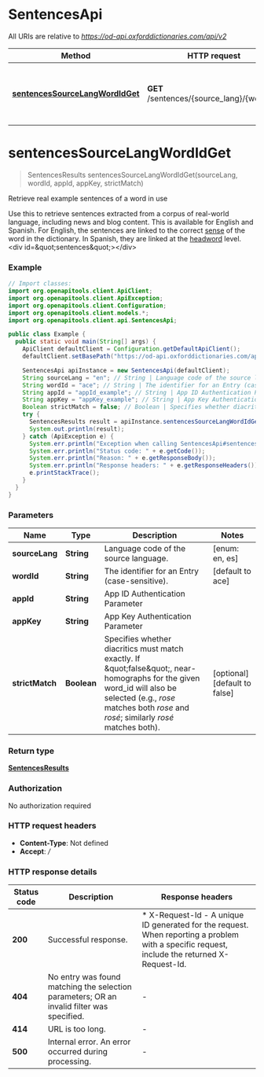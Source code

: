 # SentencesApi

All URIs are relative to *https://od-api.oxforddictionaries.com/api/v2*

Method | HTTP request | Description
------------- | ------------- | -------------
[**sentencesSourceLangWordIdGet**](SentencesApi.md#sentencesSourceLangWordIdGet) | **GET** /sentences/{source_lang}/{word_id} | Retrieve real example sentences of a word in use


<a name="sentencesSourceLangWordIdGet"></a>
# **sentencesSourceLangWordIdGet**
> SentencesResults sentencesSourceLangWordIdGet(sourceLang, wordId, appId, appKey, strictMatch)

Retrieve real example sentences of a word in use

 Use this to retrieve sentences extracted from a corpus of real-world language, including news and blog content. This is available for English and Spanish. For English, the sentences are linked to the correct [sense](documentation/glossary?term&#x3D;sense) of the word in the dictionary. In Spanish, they are linked at the [headword](documentation/glossary?term&#x3D;headword) level.   &lt;div id&#x3D;\&quot;sentences\&quot;&gt;&lt;/div&gt; 

### Example
```java
// Import classes:
import org.openapitools.client.ApiClient;
import org.openapitools.client.ApiException;
import org.openapitools.client.Configuration;
import org.openapitools.client.models.*;
import org.openapitools.client.api.SentencesApi;

public class Example {
  public static void main(String[] args) {
    ApiClient defaultClient = Configuration.getDefaultApiClient();
    defaultClient.setBasePath("https://od-api.oxforddictionaries.com/api/v2");

    SentencesApi apiInstance = new SentencesApi(defaultClient);
    String sourceLang = "en"; // String | Language code of the source language.
    String wordId = "ace"; // String | The identifier for an Entry (case-sensitive).
    String appId = "appId_example"; // String | App ID Authentication Parameter
    String appKey = "appKey_example"; // String | App Key Authentication Parameter
    Boolean strictMatch = false; // Boolean | Specifies whether diacritics must match exactly. If \"false\", near-homographs for the given word_id will also be selected (e.g., *rose* matches both *rose* and *rosé*; similarly *rosé* matches both).
    try {
      SentencesResults result = apiInstance.sentencesSourceLangWordIdGet(sourceLang, wordId, appId, appKey, strictMatch);
      System.out.println(result);
    } catch (ApiException e) {
      System.err.println("Exception when calling SentencesApi#sentencesSourceLangWordIdGet");
      System.err.println("Status code: " + e.getCode());
      System.err.println("Reason: " + e.getResponseBody());
      System.err.println("Response headers: " + e.getResponseHeaders());
      e.printStackTrace();
    }
  }
}
```

### Parameters

Name | Type | Description  | Notes
------------- | ------------- | ------------- | -------------
 **sourceLang** | **String**| Language code of the source language. | [enum: en, es]
 **wordId** | **String**| The identifier for an Entry (case-sensitive). | [default to ace]
 **appId** | **String**| App ID Authentication Parameter |
 **appKey** | **String**| App Key Authentication Parameter |
 **strictMatch** | **Boolean**| Specifies whether diacritics must match exactly. If \&quot;false\&quot;, near-homographs for the given word_id will also be selected (e.g., *rose* matches both *rose* and *rosé*; similarly *rosé* matches both). | [optional] [default to false]

### Return type

[**SentencesResults**](SentencesResults.md)

### Authorization

No authorization required

### HTTP request headers

 - **Content-Type**: Not defined
 - **Accept**: */*

### HTTP response details
| Status code | Description | Response headers |
|-------------|-------------|------------------|
**200** | Successful response. |  * X-Request-Id - A unique ID generated for the request. When reporting a problem with a specific request, include the returned X-Request-Id.  <br>  |
**404** | No entry was found matching the selection parameters; OR an invalid filter was specified.  |  -  |
**414** | URL is too long. |  -  |
**500** | Internal error. An error occurred during processing. |  -  |

